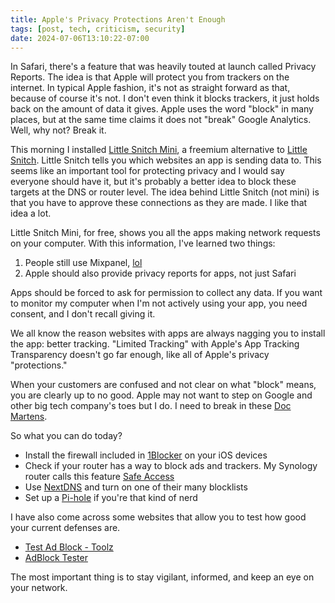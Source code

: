 ```yaml
---
title: Apple's Privacy Protections Aren't Enough
tags: [post, tech, criticism, security]
date: 2024-07-06T13:10:22-07:00
---
```


In Safari, there's a feature that was heavily touted at launch called Privacy Reports. The idea is that Apple will protect you from trackers on the internet. In typical Apple fashion, it's not as straight forward as that, because of course it's not. I don't even think it blocks trackers, it just holds back on the amount of data it gives. Apple uses the word "block" in many places, but at the same time claims it does not "break" Google Analytics. Well, why not? Break it.

This morning I installed [Little Snitch Mini](https://obdev.at/products/littlesnitch-mini/index.html), a freemium alternative to [Little Snitch](https://obdev.at/products/littlesnitch/index.html). Little Snitch tells you which websites an app is sending data to. This seems like an important tool for protecting privacy and I would say everyone should have it, but it's probably a better idea to block these targets at the DNS or router level. The idea behind Little Snitch (not mini) is that you have to approve these connections as they are made. I like that idea a lot.

Little Snitch Mini, for free, shows you all the apps making network requests on your computer. With this information, I've learned two things:

1. People still use Mixpanel, [lol](https://www.theregister.com/2018/02/07/mixpanel_slurped_passwords_in_library_update_slip/)
2. Apple should also provide privacy reports for apps, not just Safari

Apps should be forced to ask for permission to collect any data. If you want to monitor my computer when I'm not actively using your app, you need consent, and I don't recall giving it.

We all know the reason websites with apps are always nagging you to install the app: better tracking. "Limited Tracking" with Apple's App Tracking Transparency doesn't go far enough, like all of Apple's privacy "protections."

When your customers are confused and not clear on what "block" means, you are clearly up to no good. Apple may not want to step on Google and other big tech company's toes but I do. I need to break in these [Doc Martens](https://www.youtube.com/watch?v=iEIqsI-F8wE).

So what you can do today?

- Install the firewall included in [1Blocker](https://1blocker.com) on your iOS devices
- Check if your router has a way to block ads and trackers. My Synology router calls this feature [Safe Access](https://kb.synology.com/en-global/SRM/tutorial/Quick_Start_Safe_Access)
- Use [NextDNS](https://nextdns.io/?from=qa2cg8e9) and turn on one of their many blocklists
- Set up a [Pi-hole](https://pi-hole.net) if you're that kind of nerd

I have also come across some websites that allow you to test how good your current defenses are.

- [Test Ad Block - Toolz](https://d3ward.github.io/toolz/adblock.html)
- [AdBlock Tester](https://adblock-tester.com/)

The most important thing is to stay vigilant, informed, and keep an eye on your network.
